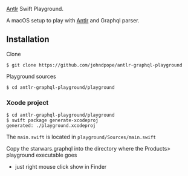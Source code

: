 [Antlr](http://www.antlr.org/) Swift Playground.

A macOS setup to play with [Antlr](http://www.antlr.org/) and Graphql parser.


## Installation

Clone

```
$ git clone https://github.com/johndpope/antlr-graphql-playground
```

Playground sources

```
$ cd antlr-graphql-playground/playground
```



### Xcode project

```
$ cd antlr-graphql-playground/playground
$ swift package generate-xcodeproj
generated: ./playground.xcodeproj
```

The `main.swift` is located in `playground/Sources/main.swift`


Copy the starwars.graphql into the directory where the Products> playground executable goes 
- just right mouse click show in Finder












